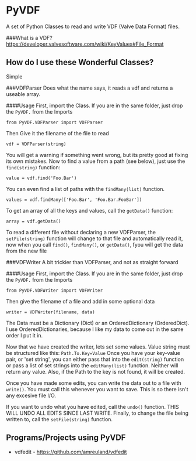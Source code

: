 PyVDF
==

A set of Python Classes to read and write VDF (Valve Data Format) files.

###What is a VDF?
https://developer.valvesoftware.com/wiki/KeyValues#File_Format

How do I use these Wonderful Classes?
--
Simple

###VDFParser
Does what the name says, it reads a vdf and returns a useable array.

####Usage
First, import the Class. If you are in the same folder, just drop the `PyVDF.` from the Imports

`from PyVDF.VDFParser import VDFParser`

Then Give it the filename of the file to read

`vdf = VDFParser(string)`

You will get a warning if something went wrong, but its pretty good at fixing its own mistakes. Now to find a value from a path (see below), just use the `find(string)` function:

`value = vdf.find('Foo.Bar')`

You can even find a list of paths with the `findMany(list)` function.

`values = vdf.findMany(['Foo.Bar', 'Foo.Bar.FooBar'])`

To get an array of all the keys and values, call the `getData()` function:

`array = vdf.getData()`

To read a different file without declaring a new VDFParser, the `setFile(string)` function will change to that file and automatically read it, now when you call `find()`, `findMany()`, or `getData()`, fyou will get the data from the new file


###VDFWriter
A bit trickier than VDFParser, and not as straight forward

####Usage
First, import the Class. If you are in the same folder, just drop the `PyVDF.` from the Imports

`from PyVDF.VDFWriter import VDFWriter`

Then give the filename of a file and add in some optional data

`writer = VDFWriter(filename, data)`

The Data must be a Dictionary (Dict) or an OrderedDictionary (OrderedDict). I use OrderedDictionaries, because I like my data to come out in the same order I put it in.

Now that we have created the writer, lets set some values. Value string must be structured like this: `Path.To.Key=Value` Once you have your key-value pair, or 'set string', you can either pass that into the `edit(string)` function or pass a list of set strings into the `editMany(list)` function. Neither will return any value. Also, if the Path to the key is not found, it will be created.

Once you have made some edits, you can write the data out to a file with `write()`. You must call this whenever you want to save. This is so there isn't any excesive file I/O.

If you want to undo what you have edited, call the `undo()` function. THIS WILL UNDO ALL EDITS SINCE LAST WRITE. Finally, to change the file being written to, call the `setFile(string)` function.

Programs/Projects using PyVDF
--
* vdfedit - https://github.com/amreuland/vdfedit
